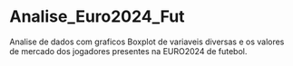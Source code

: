 # Analise_Euro2024_Fut
Analise de dados com graficos Boxplot de variaveis diversas e os valores de mercado dos jogadores presentes na EURO2024 de futebol.
